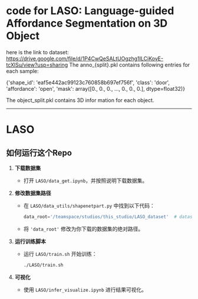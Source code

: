 # code for LASO: Language-guided Affordance Segmentation on 3D Object
here is the link to dataset: https://drive.google.com/file/d/1P4CwQeSALtUOgzhg1ILCiKovE-tcXlSu/view?usp=sharing
The anno_{split}.pkl contains following entries for each sample: 

{'shape_id': 'eaf5e442ac99123c760858b697ef756f',
 'class': 'door',
 'affordance': 'open',
 'mask': array([0., 0., 0., ..., 0., 0., 0.], dtype=float32)}

 The object_split.pkl contains 3D infor mation for each object.

 ---

# LASO

## 如何运行这个Repo

1. **下载数据集**  
   - 打开 `LASO/data_get.ipynb`，并按照说明下载数据集。

2. **修改数据集路径**  
   - 在 `LASO/data_utils/shapenetpart.py` 中找到以下代码：
     ```python
     data_root='/teamspace/studios/this_studio/LASO_dataset'  # dataset path
     ```
   - 将 `'data_root'` 修改为你下载的数据集的绝对路径。

3. **运行训练脚本**  
   - 运行 `LASO/train.sh` 开始训练：
     ```bash
     ./LASO/train.sh
     ```

4. **可视化**  
   - 使用 `LASO/infer_visualize.ipynb` 进行结果可视化。


